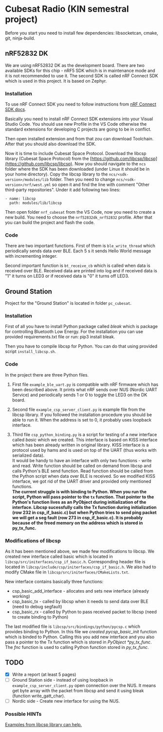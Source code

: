 # Cubesat Radio (KIN semestral project)
Before you start you need to install few dependencies: libsocketcan, cmake, git, ninja-build.
## nRF52832 DK
We are using nRF52832 DK as the development board. There are two available SDKs for this chip - nRF5 SDK which is in maintenance mode and it is not recommended to use it. The second SDK is called nRF Connect SDK which is used in this project. It is based on Zephyr.

### Installation
To use nRF Connect SDK you need to follow instructions from [nRF Connect SDK docs](https://developer.nordicsemi.com/nRF_Connect_SDK/doc/latest/nrf/installation/install_ncs.html#install-prerequisites). 

Basically you need to install nRF Connect SDK extensions into your Visual Studio Code. You should use new Profile in the VS Code otherwise the standard extensions for developing C projects are going to be in conflict.

Then open installed extension and from that zou can download Toolchain. After that you should also download the SDK.

Now it is time to include Cubesat Space Protocol. Download the libcsp library (Cubesat Space Protocol) from the [https://github.com/libcsp/libcsp](https://github.com/libcsp/libcsp).
Now you should navigate to the `ncs` folder where the SDK has been downloaded (under Linux it should be in your home directory). Copy the libcsp library to the `ncs/<sdk-version>/modules/lib` folder. Then you need to change `ncs/<sdk-version>/nrf/west.yml` so open it and find the line with comment "Other third-party repositories". Under it add following two lines:
```
- name: libcsp
  path: modules/lib/libcsp
```

Then open folder `nrf_cubesat` from the VS Code, now you need to create a new build. You need to choose the `nrf52832dk_nrf52832` profile. After that you can build the project and flash the code.

### Code
There are two important functions. First of them is `ble_write_thread` which periodically sends data over BLE. Each 5 s it sends Hello World message with incrementing integer.

Second important function is `bt_receive_cb` which is called when data is received over BLE. Received data are printed into log and if received data is "1" it turns on LED3 or if received data is "0" it turns off LED3.

## Ground Station
Project for the "Ground Station" is located in folder `pc_cubesat`.

### Installation
First of all you have to install Python package called *bleak* which is package for controlling Bluetooth Low Energy. For the installation you can use provided requirements.txt file or run: pip3 install bleak.

Then you have to compile libcsp for Python. You can do that using provided script `install_libcsp.sh`.

### Code
In the project there are three Python files.
1) First file `example_ble_uart.py` is compatible with nRF firmware which has been described above. It prints what nRF sends over NUS (Nordic UART Service) and periodically sends 1 or 0 to toggle the LED3 on the DK board.

2) Second file `example_csp_server_client.py` is example file from the libcsp library. If you followed the installation procedure you should be able to run it. When the address is set to 0, it probably uses loopback interface.

3) Third file `csp_python_binding.py` is a script for testing of a new interface called *basic* which we created. This interface is based on KISS interface which has been already written in original library. KISS interface is a protocol used by hams and is used on top of the UART (thus works with serialized data). \
It would be handy to have an interface with only two functions - write and read. Write function should be called on demand from libcsp and calls Python's BLE send function. Read function should be called from the Python script when data over BLE is received. So we modified KISS interface, we got rid of the UART driver and provided only mentioned functions.\
**The current struggle is with binding to Python. When you run the script, Python will pass pointer to the `tx` function. That pointer to the Python's function lives as an PyObject during initialization of the interface. Libcsp sucessfully calls the Tx function during initialization (row 232 in csp_if_basic.c) but when Python tries to send ping packet we will get a seg fault (row 273 in csp_if_basic.c). It is probably because of the freed memory on the address which is stored in py_tx_func.**

### Modifications of libcsp
As it has been mentioned above, we made few modifications to libcsp. We created new interface called basic which is located in `libcsp/src/initerfaces/csp_if_basic.h`. Corresponding header file is located in `libcsp/include/csp/initerfaces/csp_if_basic.h`. We also had to modify CMake file in `libcsp/src/initerfaces/CMakeLists.txt`.

New interface contains basically three functions:
- csp_basic_add_interface - allocates and sets new interface (already working)
- csp_basic_tx - called by libcsp when it needs to send data over BLE (need to debug segfault)
- csp_basic_rx - called by Python to pass received packet to libcsp (need to create binding to Python)

The last modified file is `libcsp/src/bindings/python/pycsp.c` which provides binding to Python. In this file we *created pycsp_basic_init* function which is binded to Python. Calling this you add new interface and you also pass a pointer to the Tx function which is stored in *PyObject \*py_tx_func*. The *fnc* function is used to calling Python function stored in *py_tx_func*.

## TODO
- [x] Write a report (at least 5 pages)
- [ ] Ground Station side - instead of using loopback in `example_csp_server_client.py` open connection over the NUS. It means get byte array with the packet from libcsp and send it using bleak (function write_gatt_char).
- [ ] Nordic side - Create new interface for using the NUS.

### Possible HINTs
[Examples from libcsp library can help.](https://github.com/libcsp/libcsp/tree/develop/examples)
